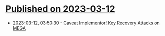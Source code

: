 # [Published on 2023-03-12](index.md)

* [2023-03-12, 03:50:30](https://lobste.rs/s/pvtubk/caveat_implementor_key_recovery_attacks) - [Caveat Implementor! Key Recovery Attacks on MEGA](https://eprint.iacr.org/2023/329.pdf)
